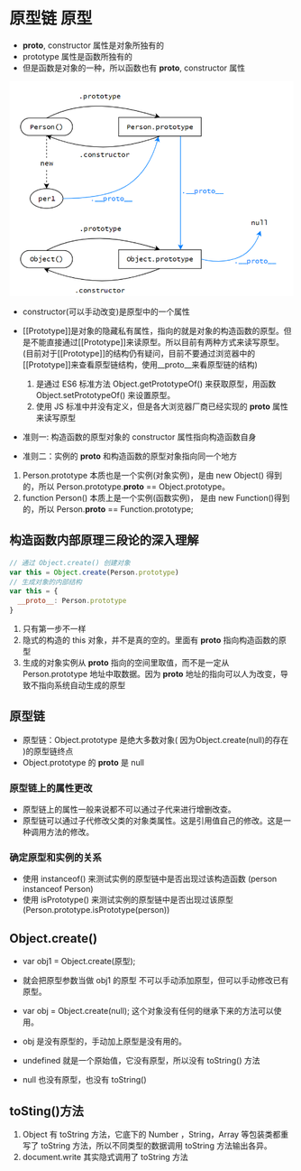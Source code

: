 <!--
 * @Author: x09898 coder_xujie@163.com
 * @Date: 2022-05-09 20:54:22
 * @LastEditors: xujie 1607526161@qq.com
 * @FilePath: \HTML-CSS-Javascript-\JAVAScript+ES6\JavaScript\JavaScript对象，原型\原型 原型链.md
 * @Description: 
-->
# 原型链 原型

* __proto__, constructor 属性是对象所独有的
* prototype 属性是函数所独有的
* 但是函数是对象的一种，所以函数也有 __proto__, constructor 属性
  
![原型链结构](../img/prototype.png)

* constructor(可以手动改变)是原型中的一个属性
* [[Prototype]]是对象的隐藏私有属性，指向的就是对象的构造函数的原型。但是不能直接通过[[Prototype]]来读原型。所以目前有两种方式来读写原型。(目前对于[[Prototype]]的结构仍有疑问，目前不要通过浏览器中的[[Prototype]]来查看原型链结构，使用__proto__来看原型链的结构)
   1. 是通过 ES6 标准方法 Object.getPrototypeOf() 来获取原型，用函数 Object.setPrototypeOf() 来设置原型。
   2. 使用 JS 标准中并没有定义，但是各大浏览器厂商已经实现的 __proto__ 属性来读写原型

* 准则一: 构造函数的原型对象的 constructor 属性指向构造函数自身
* 准则二：实例的 __proto__ 和构造函数的原型对象指向同一个地方

1. Person.prototype 本质也是一个实例(对象实例)，是由 new Object() 得到的，所以 Person.prototype.__proto__ == Object.prototype。
2. function Person() 本质上是一个实例(函数实例)， 是由 new Function()得到的，所以 Person.__proto__ == Function.prototype;

## 构造函数内部原理三段论的深入理解

```js
// 通过 Object.create() 创建对象
var this = Object.create(Person.prototype)
// 生成对象的内部结构
var this = {
  __proto__: Person.prototype
}
```

1. 只有第一步不一样
2. 隐式的构造的 this 对象，并不是真的空的。里面有 __proto__ 指向构造函数的原型
3. 生成的对象实例从 __proto__ 指向的空间里取值，而不是一定从 Person.prototype 地址中取数据。因为 __proto__ 地址的指向可以人为改变，导致不指向系统自动生成的原型

## 原型链

* 原型链：Object.prototype 是绝大多数对象( 因为Object.create(null)的存在 )的原型链终点
* Object.prototype 的 __proto__ 是 null

### 原型链上的属性更改

* 原型链上的属性一般来说都不可以通过子代来进行增删改查。
* 原型链可以通过子代修改父类的对象类属性。这是引用值自己的修改。这是一种调用方法的修改。

### 确定原型和实例的关系

* 使用 instanceof()  来测试实例的原型链中是否出现过该构造函数 (person instanceof Person)
* 使用 isPrototype() 来测试实例的原型链中是否出现过该原型(Person.prototype.isPrototype(person))

## Object.create()

* var obj1 = Object.create(原型);
* 就会把原型参数当做 obj1 的原型 不可以手动添加原型，但可以手动修改已有原型。

* var obj = Object.create(null); 这个对象没有任何的继承下来的方法可以使用。
* obj 是没有原型的，手动加上原型是没有用的。

* undefined 就是一个原始值，它没有原型，所以没有 toString() 方法
* null 也没有原型，也没有 toString()

## toSting()方法

1. Object 有 toString 方法，它底下的 Number ，String，Array 等包装类都重写了 toString 方法，所以不同类型的数据调用 toString 方法输出各异。
2. document.write 其实隐式调用了 toString 方法
